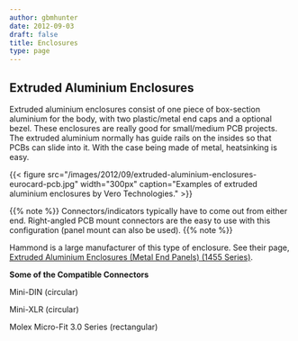 ```yaml
---
author: gbmhunter
date: 2012-09-03
draft: false
title: Enclosures
type: page
---
```


## Extruded Aluminium Enclosures

Extruded aluminium enclosures consist of one piece of box-section aluminium for the body, with two plastic/metal end caps and a optional bezel. These enclosures are really good for small/medium PCB projects. The extruded aluminium normally has guide rails on the insides so that PCBs can slide into it. With the case being made of metal, heatsinking is easy.

{{< figure src="/images/2012/09/extruded-aluminium-enclosures-eurocard-pcb.jpg" width="300px" caption="Examples of extruded aluminium enclosures by Vero Technologies."  >}}

{{% note %}}
Connectors/indicators typically have to come out from either end. Right-angled PCB mount connectors are the easy to use with this configuration (panel mount can also be used).
{{% note %}}

Hammond is a large manufacturer of this type of enclosure. See their page, [Extruded Aluminium Enclosures (Metal End Panels) (1455 Series)](http://www.hammondmfg.com/1455.htm).

**Some of the Compatible Connectors**

Mini-DIN (circular)

Mini-XLR (circular)

Molex Micro-Fit 3.0 Series (rectangular)